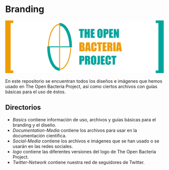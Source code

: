 # Branding
![](https://raw.githubusercontent.com/TheOpenBacteriaProject/Branding/master/Documentation-Media/Document-Header.png)

En este repositorio se encuentran todos los diseños e imágenes que hemos usado en The Open Bacteria Project, así como ciertos archivos con guías básicas para el uso de éstos.
## Directorios

* *Basics* contiene información de uso, archivos y guías básicas para el branding y el diseño.
* *Documentation-Media* contiene los archivos para usar en la documentación científica.
* *Social-Media* contiene los archivos e imágenes que se han usado o se usarán en las redes sociales.
* *logo* contiene las diferentes versiones del logo de The Open Bacteria Project.
* *Twitter-Network* contiene nuestra red de seguidores de Twitter.
